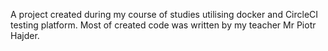 A project created during my course of studies utilising docker and CircleCI testing platform. Most of created code was written by my teacher Mr Piotr Hajder.
